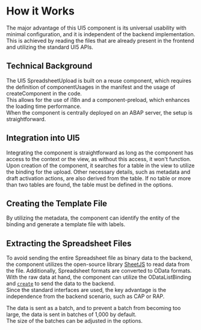 # How it Works

The major advantage of this UI5 component is its universal usability with minimal configuration, and it is independent of the backend implementation.  
This is achieved by reading the files that are already present in the frontend and utilizing the standard UI5 APIs.

## Technical Background

The UI5 SpreadsheetUpload is built on a reuse component, which requires the definition of componentUsages in the manifest and the usage of createComponent in the code.  
This allows for the use of i18n and a component-preload, which enhances the loading time performance.  
When the component is centrally deployed on an ABAP server, the setup is straightforward.

## Integration into UI5

Integrating the component is straightforward as long as the component has access to the context or the view, as without this access, it won't function.  
Upon creation of the component, it searches for a table in the view to utilize the binding for the upload. Other necessary details, such as metadata and draft activation actions, are also derived from the table. If no table or more than two tables are found, the table must be defined in the options.

## Creating the Template File

By utilizing the metadata, the component can identify the entity of the binding and generate a template file with labels.

## Extracting the Spreadsheet Files

To avoid sending the entire Spreadsheet file as binary data to the backend, the component utilizes the open-source library [SheetJS](https://sheetjs.com/) to read data from the file. Additionally, Spreadsheet formats are converted to OData formats. With the raw data at hand, the component can utilize the ODataListBinding and [`create`](https://ui5.sap.com/#/api/sap.ui.model.odata.v4.ODataListBinding%23methods/create) to send the data to the backend.  
Since the standard interfaces are used, the key advantage is the independence from the backend scenario, such as CAP or RAP.

The data is sent as a batch, and to prevent a batch from becoming too large, the data is sent in batches of 1,000 by default.  
The size of the batches can be adjusted in the options.